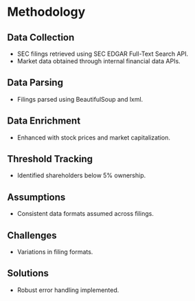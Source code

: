 # Methodology

## Data Collection
- SEC filings retrieved using SEC EDGAR Full-Text Search API.
- Market data obtained through internal financial data APIs.

## Data Parsing
- Filings parsed using BeautifulSoup and lxml.

## Data Enrichment
- Enhanced with stock prices and market capitalization.

## Threshold Tracking
- Identified shareholders below 5% ownership.

## Assumptions
- Consistent data formats assumed across filings.

## Challenges
- Variations in filing formats.

## Solutions
- Robust error handling implemented.
